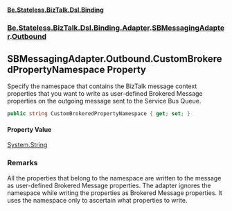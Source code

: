 #### [Be.Stateless.BizTalk.Dsl.Binding](README.md 'README')
### [Be.Stateless.BizTalk.Dsl.Binding.Adapter](Be.Stateless.BizTalk.Dsl.Binding.Adapter.md 'Be.Stateless.BizTalk.Dsl.Binding.Adapter').[SBMessagingAdapter](SBMessagingAdapter.md 'Be.Stateless.BizTalk.Dsl.Binding.Adapter.SBMessagingAdapter').[Outbound](SBMessagingAdapter.Outbound.md 'Be.Stateless.BizTalk.Dsl.Binding.Adapter.SBMessagingAdapter.Outbound')

## SBMessagingAdapter.Outbound.CustomBrokeredPropertyNamespace Property

Specify the namespace that contains the BizTalk message context properties that you want to write as user-defined
Brokered Message properties on the outgoing message sent to the Service Bus Queue.

```csharp
public string CustomBrokeredPropertyNamespace { get; set; }
```

#### Property Value
[System.String](https://docs.microsoft.com/en-us/dotnet/api/System.String 'System.String')

### Remarks
All the properties that belong to the namespace are written to the message as user-defined Brokered Message
properties. The adapter ignores the namespace while writing the properties as Brokered Message properties. It uses
the namespace only to ascertain what properties to write.